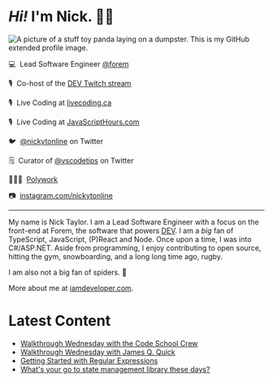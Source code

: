 # <em>Hi!</em> I'm Nick. 👋🏻

![A picture of a stuff toy panda laying on a dumpster. This is my GitHub extended profile image.](https://res.cloudinary.com/nickytonline/image/upload/w_1280,h_669,c_fill,q_auto,f_auto/w_860,c_fit,co_rgb:ffffff,g_south_west,x_30,y_280,l_text:roboto_64_bold:Not%20a%20real%20panda/w_860,c_fit,co_rgb:ffffff/social)


💻&nbsp;&nbsp;Lead Software Engineer [@forem](https://github.com/forem)

🎙&nbsp;&nbsp;Co-host of the [DEV Twitch stream](https://twitch.tv/thepracticaldev)

🎙️&nbsp;&nbsp;Live Coding at [livecoding.ca](https://livecoding.ca)

🎙️&nbsp;&nbsp;Live Coding at [JavaScriptHours.com](https://javascripthours.com)

🐦&nbsp;&nbsp;[@nickytonline](https://twitter.com/nickytonline) on Twitter

🗒️&nbsp;&nbsp;Curator of [@vscodetips](https://twitter.com/vscodetips) on Twitter

🤹🏻‍♂️&nbsp;&nbsp;[Polywork](https://timeline.iamdeveloper.com)

📷&nbsp;&nbsp;[instagram.com/nickytonline](https://instagram.com/nickytonline)

<hr />

My name is Nick Taylor. I am a Lead Software Engineer with a focus on the front-end at Forem, the software that powers <a href="https://dev.to">DEV</a>. I am a <em>big</em> fan of TypeScript, JavaScript, (P)React and Node. Once upon a time, I was into C#/ASP.NET. Aside from programming, I enjoy contributing to open source, hitting the gym, snowboarding, and a long long time ago, rugby.

I am also not a big fan of spiders. 😬

More about me at [iamdeveloper.com](https://iamdeveloper.com).

# Latest Content
<!-- BLOG-POST-LIST:START -->
- [Walkthrough Wednesday with the Code School Crew](https://www.youtube.com/watch?v=ha691P-bA58)
- [Walkthrough Wednesday with James Q. Quick](https://www.youtube.com/watch?v=Cgp-5eWjO_8)
- [Getting Started with Regular Expressions](https://www.iamdeveloper.com/posts/getting-started-with-regular-expressions-11dg/)
- [What's your go to state management library these days?](https://www.iamdeveloper.com/posts/what-s-your-go-to-state-management-library-these-days-4kfe/)
<!-- BLOG-POST-LIST:END -->
